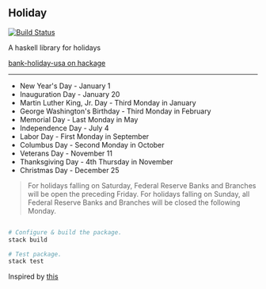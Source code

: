 Holiday
---

[![Build Status](https://secure.travis-ci.org/tippenein/BankHoliday.png)](http://travis-ci.org/tippenein/BankHoliday)

A haskell library for holidays

[bank-holiday-usa on hackage](https://hackage.haskell.org/package/bank-holiday-usa)

----

- New Year's Day - January 1
- Inauguration Day - January 20
- Martin Luther King, Jr. Day - Third Monday in January
- George Washington's Birthday - Third Monday in February
- Memorial Day - Last Monday in May
- Independence Day - July 4
- Labor Day - First Monday in September
- Columbus Day - Second Monday in October
- Veterans Day - November 11
- Thanksgiving Day - 4th Thursday in November
- Christmas Day - December 25

> For holidays falling on Saturday, Federal Reserve Banks and Branches will be
  open the preceding Friday. For holidays falling on Sunday, all Federal
  Reserve Banks and Branches will be closed the following Monday.

``` sh

# Configure & build the package.
stack build

# Test package.
stack test

```

Inspired by [this](https://hackage.haskell.org/package/bank-holidays-england)

